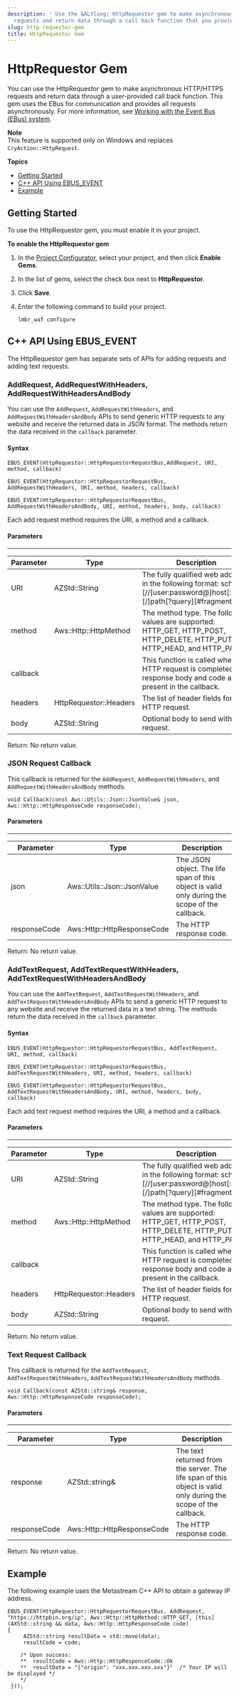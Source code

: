 ```yaml
---
description: ' Use the &ALYlong; HttpRequestor gem to make asynchronous HTTP/HTTPS
  requests and return data through a call back function that you provide. '
slug: http-requestor-gem
title: HttpRequestor Gem
---
```

# HttpRequestor Gem<a name="http-requestor-gem"></a>

You can use the HttpRequestor gem to make asynchronous HTTP/HTTPS requests and return data through a user\-provided call back function\. This gem uses the EBus for communication and provides all requests asynchronously\. For more information, see [Working with the Event Bus \(EBus\) system](/docs/userguide/programming/ebus/intro.md)\.

**Note**  
This feature is supported only on Windows and replaces `CryAction::HttpRequest`\.

**Topics**
+ [Getting Started](#http-requestor-gem-getting-started)
+ [C\+\+ API Using EBUS\_EVENT](#http-requestor-gem-c-api-ebus_event)
+ [Example](#http-requestor-gem-example)

## Getting Started<a name="http-requestor-gem-getting-started"></a>

To use the HttpRequestor gem, you must enable it in your project\.

**To enable the HttpRequestor gem**

1. In the [Project Configurator](/docs/userguide/configurator/intro.md), select your project, and then click **Enable Gems**\.

1. In the list of gems, select the check box next to **HttpRequestor**\.

1. Click **Save**\.

1. Enter the following command to build your project\.

   ```
   lmbr_waf configure
   ```

## C\+\+ API Using EBUS\_EVENT<a name="http-requestor-gem-c-api-ebus_event"></a>

The HttpRequestor gem has separate sets of APIs for adding requests and adding text requests\.

### AddRequest, AddRequestWithHeaders, AddRequestWithHeadersAndBody<a name="http-requestor-gem-addrequest-methods"></a>

You can use the `AddRequest`, `AddRequestWithHeaders`, and `AddRequestWithHeadersAndBody` APIs to send generic HTTP requests to any website and receive the returned data in JSON format\. The methods return the data received in the `callback` parameter\.

#### Syntax<a name="http-requestor-gem-addrequest-syntax"></a>

```
EBUS_EVENT(HttpRequestor::HttpRequestorRequestBus,AddRequest, URI, method, callback)
```

```
EBUS_EVENT(HttpRequestor::HttpRequestorRequestBus, AddRequestWithHeaders, URI, method, headers, callback)
```

```
EBUS_EVENT(HttpRequestor::HttpRequestorRequestBus, AddRequestWithHeadersAndBody, URI, method, headers, body, callback)
```

Each add request method requires the URI, a method and a callback\.

#### Parameters<a name="http-requestor-gem-addrequest-parameters"></a>


****  

| Parameter | Type | Description | 
| --- | --- | --- | 
| URI | AZStd::String | The fully qualified web address, in the following format: scheme:\[//\[user:password@\]host\[:port\]\]\[/\]path\[?query\]\[\#fragment\] | 
| method | Aws::Http::HttpMethod | The method type\. The following values are supported: HTTP\_GET, HTTP\_POST, HTTP\_DELETE, HTTP\_PUT, HTTP\_HEAD, and HTTP\_PATCH\. | 
| callback |  | This function is called when the HTTP request is completed\. The response body and code are present in the callback\. | 
| headers | HttpRequestor::Headers | The list of header fields for the HTTP request\. | 
| body | AZStd::String | Optional body to send with the request\. | 

Return: No return value\.

### JSON Request Callback<a name="http-requestor-gem-json-request-callback"></a>

This callback is returned for the `AddRequest`, `AddRequestWithHeaders`, and `AddRequestWithHeadersAndBody` methods\.

```
void Callback(const Aws::Utils::Json::JsonValue& json, Aws::Http::HttpResponseCode responseCode);
```

#### Parameters<a name="http-requestor-gem-json-request-callback-parameters"></a>


****  

| Parameter | Type | Description | 
| --- | --- | --- | 
| json | Aws::Utils::Json::JsonValue | The JSON object\. The life span of this object is valid only during the scope of the callback\. | 
| responseCode | Aws::Http::HttpResponseCode | The HTTP response code\. | 

Return: No return value\.

### AddTextRequest, AddTextRequestWithHeaders, AddTextRequestWithHeadersAndBody<a name="http-requestor-gem-addtextrequest-methods"></a>

You can use the `AddTextRequest`, `AddTextRequestWithHeaders`, and `AddTextRequestWithHeadersAndBody` APIs to send a generic HTTP request to any website and receive the returned data in a text string\. The methods return the data received in the `callback` parameter\.

#### Syntax<a name="http-requestor-gem-addtextrequest-syntax"></a>

```
EBUS_EVENT(HttpRequestor::HttpRequestorRequestBus, AddTextRequest, URI, method, callback)
```

```
EBUS_EVENT(HttpRequestor::HttpRequestorRequestBus, AddTextRequestWithHeaders, URI, method, headers, callback)
```

```
EBUS_EVENT(HttpRequestor::HttpRequestorRequestBus, AddTextRequestWithHeadersAndBody, URI, method, headers, body, callback)
```

Each add text request method requires the URI, a method and a callback\.

#### Parameters<a name="http-requestor-gem-addtextrequest-parameters"></a>


****  

| Parameter | Type | Description | 
| --- | --- | --- | 
| URI | AZStd::String | The fully qualified web address, in the following format: scheme:\[//\[user:password@\]host\[:port\]\]\[/\]path\[?query\]\[\#fragment\] | 
| method | Aws::Http::HttpMethod | The method type\. The following values are supported: HTTP\_GET, HTTP\_POST, HTTP\_DELETE, HTTP\_PUT, HTTP\_HEAD, and HTTP\_PATCH\. | 
| callback |  | This function is called when the HTTP request is completed\. The response body and code are present in the callback\. | 
| headers | HttpRequestor::Headers | The list of header fields for the HTTP request\. | 
| body | AZStd::String | Optional body to send with the request\. | 

Return: No return value\.

### Text Request Callback<a name="http-requestor-gem-text-request-callback"></a>

This callback is returned for the `AddTextRequest`, `AddTextRequestWithHeaders`, `AddTextRequestWithHeadersAndBody` methods\.

```
void Callback(const AZStd::string& response, Aws::Http::HttpResponseCode responseCode);
```

#### Parameters<a name="http-requestor-gem-text-request-callback-parameters"></a>


****  

| Parameter | Type | Description | 
| --- | --- | --- | 
| response | AZStd::string& | The text returned from the server\. The life span of this object is valid only during the scope of the callback\. | 
| responseCode | Aws::Http::HttpResponseCode | The HTTP response code\. | 

Return: No return value\.

## Example<a name="http-requestor-gem-example"></a>

The following example uses the Metastream C\+\+ API to obtain a gateway IP address\.

```
EBUS_EVENT(HttpRequestor::HttpRequestorRequestBus, AddRequest, "https://httpbin.org/ip", Aws::Http::HttpMethod::HTTP_GET, [this](AXStd::string && data, Aws::Http::HttpResponseCode code)
{
     AZStd::string resultData = std::move(data);
     resultCode = code;

    /* Upon success:
    **  resultCode = Aws::Http::HttpResponceCode::Ok
    **  resultData = "{"origin": "xxx.xxx.xxx.xxx"}"  /* Your IP will be displayed */
    */
 }));
```